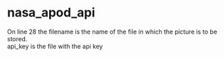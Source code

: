 # nasa_apod_api
On line 28 the filename is the name of the file in which the picture is to be stored.<br>
api_key is the file with the api key

